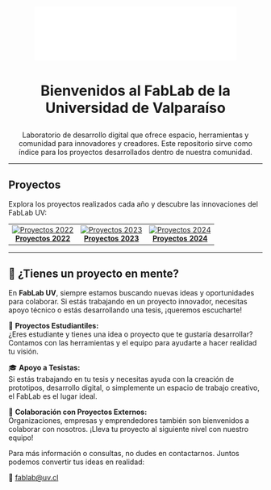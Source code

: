<p align="center">
  <img src="./img/img_logo_blanco.png" alt="img_logo_blanco" width="400">
</p>


# <p align="center">Bienvenidos al FabLab de la Universidad de Valparaíso</p>

<p align="center">
  Laboratorio de desarrollo digital que ofrece espacio, herramientas y comunidad para innovadores y creadores. Este repositorio sirve como índice para los proyectos desarrollados dentro de nuestra comunidad.
</p>

---

## Proyectos

Explora los proyectos realizados cada año y descubre las innovaciones del FabLab UV:

<div align="center">
  <table>
    <tr>
      <td align="center">
        <a href="/Proyectos/2022/README.md">
          <img src="https://via.placeholder.com/150" alt="Proyectos 2022" width="150px"><br>
          <strong>Proyectos 2022</strong>
        </a>
      </td>
      <td align="center">
        <a href="/Proyectos/2023/README.md">
          <img src="https://via.placeholder.com/150" alt="Proyectos 2023" width="150px"><br>
          <strong>Proyectos 2023</strong>
        </a>
      </td>
      <td align="center">
        <a href="/Proyectos/2024/README.md">
          <img src="https://via.placeholder.com/150" alt="Proyectos 2024" width="150px"><br>
          <strong>Proyectos 2024</strong>
        </a>
      </td>
    </tr>
  </table>
</div>

---

## 🚀 ¿Tienes un proyecto en mente?

En **FabLab UV**, siempre estamos buscando nuevas ideas y oportunidades para colaborar. Si estás trabajando en un proyecto innovador, necesitas apoyo técnico o estás desarrollando una tesis, ¡queremos escucharte!

🔧 **Proyectos Estudiantiles:**  
¿Eres estudiante y tienes una idea o proyecto que te gustaría desarrollar? Contamos con las herramientas y el equipo para ayudarte a hacer realidad tu visión.

🎓 **Apoyo a Tesistas:**  
Si estás trabajando en tu tesis y necesitas ayuda con la creación de prototipos, desarrollo digital, o simplemente un espacio de trabajo creativo, el FabLab es el lugar ideal.

🤝 **Colaboración con Proyectos Externos:**  
Organizaciones, empresas y emprendedores también son bienvenidos a colaborar con nosotros. ¡Lleva tu proyecto al siguiente nivel con nuestro equipo!

Para más información o consultas, no dudes en contactarnos. Juntos podemos convertir tus ideas en realidad:

📧 [fablab@uv.cl](mailto:fablab@uv.cl)
